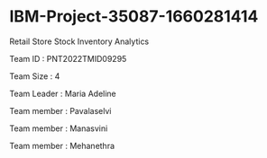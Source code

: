 # IBM-Project-35087-1660281414
Retail Store Stock Inventory Analytics

Team ID : PNT2022TMID09295

Team Size : 4

Team Leader : Maria Adeline

Team member : Pavalaselvi

Team member : Manasvini

Team member : Mehanethra
